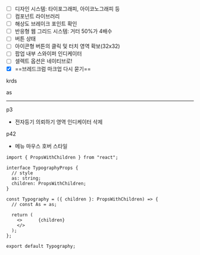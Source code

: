 - [ ] 디자인 시스템: 타이포그래피, 아이코노그래피 등
- [ ] 컴포넌트 라이브러리
- [ ] 해상도 브레이크 포인트 확인
- [ ] 반응형 웹 그리드 시스템: 거터 50%가 4배수
- [ ] 버튼 상태
- [ ] 아이콘형 버튼의 클릭 및 터치 영역 확보(32x32)
- [ ] 팝업 내부 스와이퍼 인디케이터
- [ ] 셀렉트 옵션은 네이티브로!
- [x] ==브레드크럼 마크업 다시 묻기==

krds

as

***
p3
- 전자등기 의뢰하기 영역 인디케이터 삭제

p42
- 메뉴 마우스 호버 스타일




```tsx
import { PropsWithChildren } from "react";  
  
interface TypographyProps {  
  // style  
  as: string;  
  children: PropsWithChildren;  
}  
  
const Typography = ({ children }: PropsWithChildren) => {  
  // const As = as;  
  
  return (  
    <>      {children}  
    </>  
  );  
};  
  
export default Typography;
```